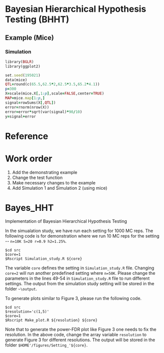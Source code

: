 # Bayesian Hierarchical Hypothesis Testing (BHHT)

## Example (Mice)
### Simulation
```ruby
library(BGLR)
library(ggplot2)

set.seed(195021)
data(mice)
QTL=round(c(65.5,62.5*2,62.5*3.5,65.2*4.1))
p=300
X=scale(mice.X[,1:p],scale=FALSE,center=TRUE)
MAP=mice.map[1:p,]
signal=rowSums(X[,QTL])
error=rnorm(nrow(X))
error=error*sqrt(var(signal)*90/10)
y=signal+error

```

# Reference

# Work order

1. Add the demonstrating example
2. Change the test function
3. Make necessary changes to the example
4. Add Simulation 1 and Simulation 2 (using mice)
   
# Bayes_HHT
Implementation of Bayesian Hierarchical Hypothesis Testing 

In the simualation study, we have run each setting for 1000 MC reps. The following code is for demonstration where we run 10 MC reps for the setting -- ```n=10K S=20 r=0.9 h2=1.25%```.
```
$cd src
$core=1
$Rscript Simulation_study.R ${core}
```
The variable ```core``` defines the setting in ```Simulation_study.R``` file. Changing ```core=2``` will run another predefined setting where ```n=50K```. Please change the parameters in the lines 49-54 in ```Simulation_study.R``` file to run different settings. The output from the simulation study setting will be stored in the folder ```~\output```. 

To generate plots similar to Figure 3, please run the following code.
```
$cd src
$resolution='c(1,5)'
$core=1
$Rscript Make_plot.R ${resolution} ${core}
```
Note that to generate the power-FDR plot like Figure 3 one needs to fix the resolution. In the above code, change the array variable ```resolution``` to generate Figure 3 for different resolutions. The output will be stored in the folder ```$HOME'/figures/Setting_'${core}```.
